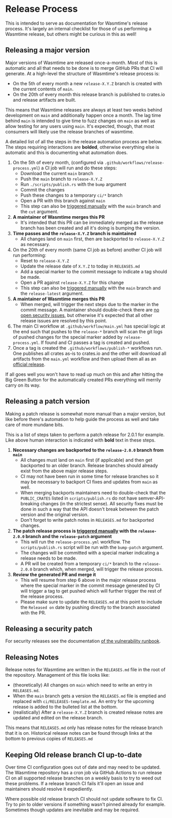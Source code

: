 # Release Process

This is intended to serve as documentation for Wasmtime's release process. It's
largely an internal checklist for those of us performing a Wasmtime release, but
others might be curious in this as well!

## Releasing a major version

Major versions of Wasmtime are released once-a-month. Most of this is automatic
and all that needs to be done is to merge GitHub PRs that CI will
generate. At a high-level the structure of Wasmtime's release process is:

* On the 5th of every month a new `release-X.Y.Z` branch is created with the
  current contents of `main`.
* On the 20th of every month this release branch is published to crates.io and
  release artifacts are built.

This means that Wasmtime releases are always at least two weeks behind
development on `main` and additionally happen once a month. The lag time behind
`main` is intended to give time to fuzz changes on `main` as well as allow
testing for any users using `main`. It's expected, though, that most consumers
will likely use the release branches of wasmtime.

A detailed list of all the steps in the release automation process are below.
The steps requiring interactions are **bolded**, otherwise everything else is
automatic and this is documenting what automation does.

1. On the 5th of every month, (configured via
   `.github/workflows/release-process.yml`) a CI job
   will run and do these steps:
   * Download the current `main` branch
   * Push the `main` branch to `release-X.Y.Z`
   * Run `./scripts/publish.rs` with the `bump` argument
   * Commit the changes
   * Push these changes to a temporary `ci/*` branch
   * Open a PR with this branch against `main`
   * This step can also be [triggered manually][ci-trigger] with the `main`
     branch and the `cut` argument.
2. **A maintainer of Wasmtime merges this PR**
   * It's intended that this PR can be immediately merged as the release branch
     has been created and all it's doing is bumping the version.
3. **Time passes and the `release-X.Y.Z` branch is maintained**
   * All changes land on `main` first, then are backported to `release-X.Y.Z` as
     necessary.
4. On the 20th of every month (same CI job as before) another CI job will run
   performing:
   * Reset to `release-X.Y.Z`
   * Update the release date of `X.Y.Z` to today in `RELEASES.md`
   * Add a special marker to the commit message to indicate a tag should be made.
   * Open a PR against `release-X.Y.Z` for this change
   * This step can also be [triggered manually][ci-trigger] with the `main`
     branch and the `release-latest` argument.
5. **A maintainer of Wasmtime merges this PR**
   * When merged, will trigger the next steps due
     to the marker in the commit message. A maintainer should double-check there
     are [no open security issues][rustsec-issues], but otherwise it's expected
     that all other release issues are resolved by this point.
6. The main CI workflow at `.github/workflow/main.yml` has special logic
   at the end such that pushes to the `release-*` branch will scan the git logs
   of pushed changes for the special marker added by `release-process.yml`. If
   found and CI passes a tag is created and pushed.
7. Once a tag is created the `.github/workflows/publish-*` workflows run. One
   publishes all crates as-is to crates.io and the other will download all
   artifacts from the `main.yml` workflow and then upload them all as an
   [official release](https://github.com/bytecodealliance/wasmtime/releases).

If all goes well you won't have to read up much on this and after hitting the
Big Green Button for the automatically created PRs everything will merrily
carry on its way.

[rustsec-issues]: https://github.com/bytecodealliance/wasmtime/issues?q=RUSTSEC+is%3Aissue+is%3Aopen+
[ci-trigger]: https://github.com/bytecodealliance/wasmtime/actions/workflows/release-process.yml

## Releasing a patch version

Making a patch release is somewhat more manual than a major version, but like
before there's automation to help guide the process as well and take care of
more mundane bits.

This is a list of steps taken to perform a patch release for 2.0.1 for example.
Like above human interaction is indicated with **bold** text in these steps.

1. **Necessary changes are backported to the `release-2.0.0` branch from
   `main`**
   * All changes must land on `main` first (if applicable) and then get
     backported to an older branch. Release branches should already exist from
     the above major release steps.
   * CI may not have been run in some time for release branches so it may be
     necessary to backport CI fixes and updates from `main` as well.
   * When merging backports maintainers need to double-check that the
     `PUBLIC_CRATES` listed in `scripts/publish.rs` do not have
     semver-API-breaking changes (in the strictest sense). All security fixes
     must be done in such a way that the API doesn't break between the patch
     version and the original version.
   * Don't forget to write patch notes in `RELEASES.md` for backported changes.
2. **The patch release process is [triggered manually][ci-trigger] with
   the `release-2.0.0` branch and the `release-patch` argument**
   * This will run the `release-process.yml` workflow. The `scripts/publish.rs`
     script will be run with the `bump-patch` argument.
   * The changes will be committed with a special marker indicating a release
     needs to be made.
   * A PR will be created from a temporary `ci/*` branch to the `release-2.0.0`
     branch which, when merged, will trigger the release process.
3. **Review the generated PR and merge it**
   * This will resume from step 6 above in the major release process where the
     special marker in the commit message generated by CI will trigger a tag to
     get pushed which will further trigger the rest of the release process.
   * Please make sure to update the `RELEASES.md` at this point to include the
     `Released on` date by pushing directly to the branch associated with the
     PR.

[bump-version]: https://github.com/bytecodealliance/wasmtime/actions/workflows/bump-version.yml

## Releasing a security patch

For security releases see the documentation [of the vulnerability
runbook](./security-vulnerability-runbook.md).

## Releasing Notes

Release notes for Wasmtime are written in the `RELEASES.md` file in the root of
the repository. Management of this file looks like:

* (theoretically) All changes on `main` which need to write an entry in
  `RELEASES.md`.
* When the `main` branch gets a version the `RELEASES.md` file is emptied and
  replaced with `ci/RELEASES-template.md`. An entry for the upcoming release is
  added to the bulleted list at the bottom.
* (realistically) After a `release-X.Y.Z` branch is created release notes are
  updated and edited on the release branch.

This means that `RELEASES.md` only has release notes for the release branch that
it is on. Historical release notes can be found through links at the bottom to
previous copies of `RELEASES.md`

## Keeping Old release branch CI up-to-date

Over time CI configuration goes out of date and may need to be updated. The
Wasmtime repository has a cron job via GitHub Actions to run release CI on all
supported release branches on a weekly basis to try to weed out these problems.
If a release branch CI fails it'll open an issue and maintainers should resolve
it expediently.

Where possible old release branch CI should not update software to fix CI. Try
to pin to older versions if something wasn't pinned already for example.
Sometimes though updates are inevitable and may be required.
